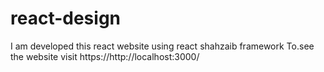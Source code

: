 # react-design
I am developed this react website using react shahzaib framework To.see the website visit https://http://localhost:3000/
